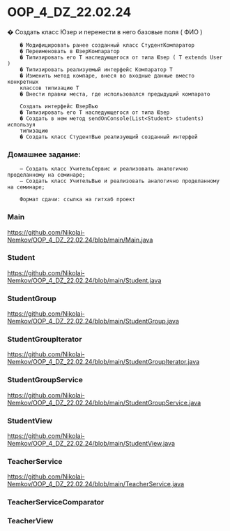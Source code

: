 # OOP_4_DZ_22.02.24

� Создать класс Юзер и перенести в него базовые поля ( ФИО )

        � Модифицировать ранее созданный класс СтудентКомпаратор
        � Переименовать в ЮзерКомпаратор
        � Типизировать его T наследующегося от типа Юзер ( T extends User )
        � Типизировать реализуемый интерфейс Компаратор T
        � Изменить метод компаре, внеся во входные данные вместо конкретных
        классов типизацию T
        � Внести правки места, где использовался предыдущий компарато

        Создать интерфейс ЮзерВью
        � Типизировать его T наследующегося от типа Юзер
        � Создать в нем метод sendOnConsole(List<Student> students) используя
        типизацию
        � Создать класс СтудентВью реализующий созданный интерфей

### Домашнее задание:
        — Создать класс УчительСервис и реализовать аналогично проделанному на семинаре;
        — Создать класс УчительВью и реализовать аналогично проделанному на семинаре;

        Формат сдачи: ссылка на гитхаб проект

### Main

https://github.com/Nikolai-Nemkov/OOP_4_DZ_22.02.24/blob/main/Main.java

### Student

https://github.com/Nikolai-Nemkov/OOP_4_DZ_22.02.24/blob/main/Student.java


### StudentGroup

https://github.com/Nikolai-Nemkov/OOP_4_DZ_22.02.24/blob/main/StudentGroup.java

### StudentGroupIterator

https://github.com/Nikolai-Nemkov/OOP_4_DZ_22.02.24/blob/main/StudentGroupIterator.java

### StudentGroupService

https://github.com/Nikolai-Nemkov/OOP_4_DZ_22.02.24/blob/main/StudentGroupService.java

### StudentView

https://github.com/Nikolai-Nemkov/OOP_4_DZ_22.02.24/blob/main/StudentView.java

### TeacherService

https://github.com/Nikolai-Nemkov/OOP_4_DZ_22.02.24/blob/main/TeacherService.java

### TeacherServiceComparator


### TeacherView

       

       

       
